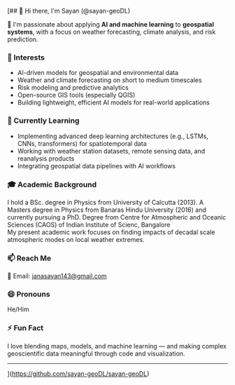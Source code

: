 [## 👋 Hi there, I'm Sayan (@sayan-geoDL)

🎯 I'm passionate about applying **AI and machine learning** to **geospatial systems**, with a focus on weather forecasting, climate analysis, and risk prediction.

### 👀 Interests
- AI-driven models for geospatial and environmental data
- Weather and climate forecasting on short to medium timescales
- Risk modeling and predictive analytics
- Open-source GIS tools (especially QGIS)
- Building lightweight, efficient AI models for real-world applications

### 🌱 Currently Learning
- Implementing advanced deep learning architectures (e.g., LSTMs, CNNs, transformers) for spatiotemporal data
- Working with weather station datasets, remote sensing data, and reanalysis products
- Integrating geospatial data pipelines with AI workflows
### 🎓 Academic Background

I hold a BSc. degree in Physics from University of Calcutta (2013). A Masters degree in Physics from Banaras Hindu University (2016) and currently pursuing a PhD. Degree from Centre for Atmospheric and Oceanic Sciences (CAOS) of Indian Institute of Scienc,
Bangalore  
My present academic work focuses on finding impacts of decadal scale atmospheric modes on local weather extremes.

### 📫 Reach Me
📧 Email: [janasayan143@gmail.com](mailto:janasayan143@gmail.com)

### 😄 Pronouns
He/Him

### ⚡ Fun Fact
I love blending maps, models, and machine learning — and making complex geoscientific data meaningful through code and visualization.

---
](https://github.com/sayan-geoDL/sayan-geoDL)
<!---
sayan-geoDL/sayan-geoDL is a ✨ special ✨ repository because its `README.md` (this file) appears on your GitHub profile.
You can click the Preview link to take a look at your changes.
--->
